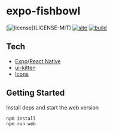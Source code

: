 # expo-fishbowl

[![license](https://img.shields.io/badge/license-MIT%2FApache--2.0-blue")](LICENSE-MIT)
[![site](https://img.shields.io/badge/www-fishbowl-blue.svg)](https://fishbowl.aicacia.com/)
[![build](https://github.com/aicacia/expo-fishbowl/actions/workflows/build.yml/badge.svg)](https://github.com/aicacia/expo-fishbowl/actions?query=workflow%3ABuild)

## Tech

- [Expo](https://docs.expo.io/)/[React Native](https://reactnative.dev/docs/getting-started)
- [ui-kitten](https://akveo.github.io/react-native-ui-kitten/docs/)
- [Icons](https://akveo.github.io/eva-icons/#/)

## Getting Started

Install deps and start the web version

```bash
npm install
npm run web
```
